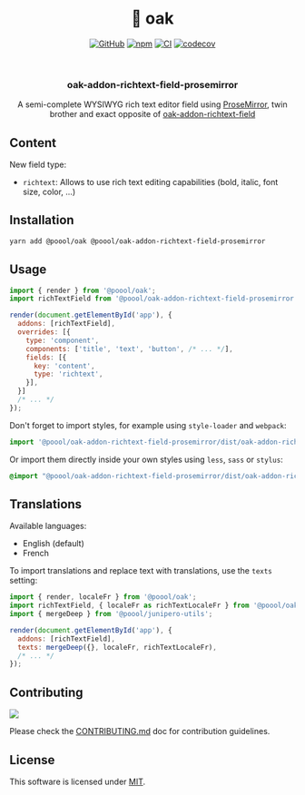 <div align="center">

<h1>🌳 oak</h1>

[![GitHub](https://img.shields.io/github/license/p3ol/oak.svg)](https://github.com/p3ol/oak)
[![npm](https://img.shields.io/npm/v/@poool/oak-addon-richtext-field-prosemirror.svg)](https://www.npmjs.com/package/@poool/oak-addon-richtext-field-prosemirror)
[![CI](https://github.com/p3ol/oak/actions/workflows/ci.yml/badge.svg)](https://github.com/p3ol/oak/actions/workflows/ci.yml)
[![codecov](https://codecov.io/gh/p3ol/oak/branch/master/graph/badge.svg)](https://codecov.io/gh/p3ol/oak)

<br />
<h3>oak-addon-richtext-field-prosemirror</h3>
<p>A semi-complete WYSIWYG rich text editor field using <a href="https://github.com/ProseMirror/prosemirror">ProseMirror</a>, twin brother and exact opposite of <a href="https://github.com/p3ol/oak/blob/master/packages/oak-addon-richtext-field">oak-addon-richtext-field</a></p>

</div>

## Content

New field type:
- `richtext`: Allows to use rich text editing capabilities (bold, italic, font size, color, ...)


## Installation

```bash
yarn add @poool/oak @poool/oak-addon-richtext-field-prosemirror
```

## Usage

```javascript
import { render } from '@poool/oak';
import richTextField from '@poool/oak-addon-richtext-field-prosemirror';

render(document.getElementById('app'), {
  addons: [richTextField],
  overrides: [{
    type: 'component',
    components: ['title', 'text', 'button', /* ... */],
    fields: [{
      key: 'content',
      type: 'richtext',
    }],
  }]
  /* ... */
});
```

Don't forget to import styles, for example using `style-loader` and `webpack`:

```javascript
import '@poool/oak-addon-richtext-field-prosemirror/dist/oak-addon-richtext-field-prosemirror.min.css';
```

Or import them directly inside your own styles using `less`, `sass` or `stylus`:

```css
@import "@poool/oak-addon-richtext-field-prosemirror/dist/oak-addon-richtext-field-prosemirror.min.css";
```

## Translations

Available languages:
- English (default)
- French

To import translations and replace text with translations, use the `texts` setting:

```js
import { render, localeFr } from '@poool/oak';
import richTextField, { localeFr as richTextLocaleFr } from '@poool/oak-addon-richtext-field-prosemirror';
import { mergeDeep } from '@poool/junipero-utils';

render(document.getElementById('app'), {
  addons: [richTextField],
  texts: mergeDeep({}, localeFr, richTextLocaleFr),
  /* ... */
});
```

## Contributing

[![](https://contrib.rocks/image?repo=p3ol/oak)](https://github.com/p3ol/oak/graphs/contributors)

Please check the [CONTRIBUTING.md](https://github.com/p3ol/oak/blob/master/CONTRIBUTING.md) doc for contribution guidelines.

## License

This software is licensed under [MIT](https://github.com/p3ol/oak/blob/master/LICENSE).

